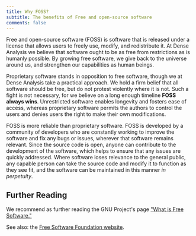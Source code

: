 ```yaml
---
title: Why FOSS?
subtitle: The benefits of Free and open-source software
comments: false
---
```


Free and open-source software (FOSS) is software that is released under a
license that allows users to freely use, modify, and redistribute it. At Dense
Analysis we believe that software ought to be as free from restrictions as is
humanly possible. By growing free software, we give back to the universe around
us, and strengthen our capabilities as human beings.

Proprietary software stands in opposition to free software, though we at Dense
Analysis take a practical approach. We hold a firm belief that all software
should be free, but do not protest violently where it is not. Such a fight is
not necessary, for we believe on a long enough timeline **FOSS always wins**.
Unrestricted software enables longevity and fosters ease of access, whereas
proprietary software permits the authors to control the users and denies users
the right to make their own modifications.

FOSS is more reliable than proprietary software. FOSS is developed by a
community of developers who are constantly working to improve the software and
fix any bugs or issues, wherever that software remains relevant. Since the
source code is open, anyone can contribute to the development of the software,
which helps to ensure that any issues are quickly addressed. Where software
loses relevance to the general public, any capable person can take the source
code and modify it to function as they see fit, and the software can be
maintained in this manner _in perpetuity_.

## Further Reading

We recommend as further reading the GNU Project's page ["What is Free
Software."](https://www.gnu.org/philosophy/free-sw.html)

See also: the [Free Software Foundation website](https://www.fsf.org/).
